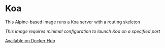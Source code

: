 # **Koa**

This Alpine-based image runs a Koa server with a routing skeleton

_This image requires minimal configuration to launch Koa on a specified port_

[Available on Docker Hub](https://hub.docker.com/r/chiefmikey/koa)
